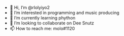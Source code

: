 - 👋 Hi, I’m @rlolyiyo2
- 👀 I’m interested in programming and music producing
- 🌱 I’m currently learning phython
- 💞️ I’m looking to collaborate on Dee Snutz
- 📫 How to reach me: molo#1120

<!---
rlolyiyo2/rlolyiyo2 is a ✨ special ✨ repository because its `README.md` (this file) appears on your GitHub profile.
You can click the Preview link to take a look at your changes.
--->
